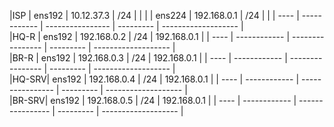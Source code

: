 |ISP   |    ens192    |    10.12.37.3    |    /24    |                     |
|      |    ens224    |    192.168.0.1   |    /24    |                     |
| ---- | ------------ | ---------------- | --------- | ------------------- |  
|HQ-R  |    ens192    |    192.168.0.2   |    /24    |    192.168.0.1      |
| ---- | ------------ | ---------------- | --------- | ------------------- |  
|BR-R  |    ens192    |    192.168.0.3   |    /24    |    192.168.0.1      |
| ---- | ------------ | ---------------- | --------- | ------------------- |  
|HQ-SRV|    ens192    |    192.168.0.4   |    /24    |    192.168.0.1      |
| ---- | ------------ | ---------------- | --------- | ------------------- |  
|BR-SRV|    ens192    |    192.168.0.5   |    /24    |    192.168.0.1      |
| ---- | ------------ | ---------------- | --------- | ------------------- |  
